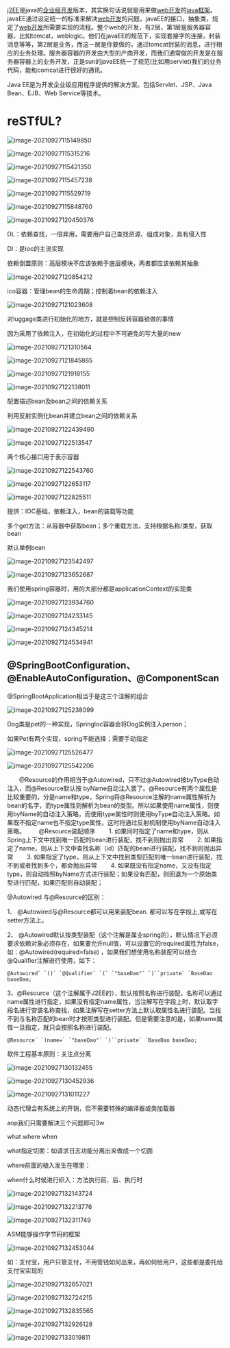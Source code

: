 [j2EE](https://link.zhihu.com/?target=https%3A//www.baidu.com/s%3Fwd%3Dj2EE%26tn%3DSE_PcZhidaonwhc_ngpagmjz%26rsv_dl%3Dgh_pc_zhidao)是java的[企业级开发](https://link.zhihu.com/?target=https%3A//www.baidu.com/s%3Fwd%3D%E4%BC%81%E4%B8%9A%E7%BA%A7%E5%BC%80%E5%8F%91%26tn%3DSE_PcZhidaonwhc_ngpagmjz%26rsv_dl%3Dgh_pc_zhidao)版本，其实换句话说就是用来做[web开发](https://link.zhihu.com/?target=https%3A//www.baidu.com/s%3Fwd%3Dweb%E5%BC%80%E5%8F%91%26tn%3DSE_PcZhidaonwhc_ngpagmjz%26rsv_dl%3Dgh_pc_zhidao)的[java框架](https://link.zhihu.com/?target=https%3A//www.baidu.com/s%3Fwd%3Djava%E6%A1%86%E6%9E%B6%26tn%3DSE_PcZhidaonwhc_ngpagmjz%26rsv_dl%3Dgh_pc_zhidao)。javaEE通过设定统一的标准来解决[web开发](https://link.zhihu.com/?target=https%3A//www.baidu.com/s%3Fwd%3Dweb%E5%BC%80%E5%8F%91%26tn%3DSE_PcZhidaonwhc_ngpagmjz%26rsv_dl%3Dgh_pc_zhidao)的问题，javaEE的接口，抽象类，规定了[web开发](https://link.zhihu.com/?target=https%3A//www.baidu.com/s%3Fwd%3Dweb%E5%BC%80%E5%8F%91%26tn%3DSE_PcZhidaonwhc_ngpagmjz%26rsv_dl%3Dgh_pc_zhidao)所需要实现的流程。整个web的开发，有2层，第1层是服务器容器，比如tomcat，weblogic。他们在javaEE的规范下，实现套接字的连接，封装消息等等，第2层是业务，而这一层是你要做的，通过tomcat封装的消息，进行相应的业务处理。服务器容器的开发由大型的产商开发，而我们通常做的开发是在服务器容器上的业务开发，正是sun的javaEE统一了规范(比如用servlet)我们的业务代码，能和comcat进行很好的通讯。

Java EE是为开发企业级应用程序提供的解决方案。包括Servlet、JSP、Java Bean、EJB、Web Service等技术。

# reSTfUL?

![image-20210927115149850](https://tva1.sinaimg.cn/large/008i3skNgy1guv1mzzez5j60hp07imxj02.jpg)

![image-20210927115315216](https://tva1.sinaimg.cn/large/008i3skNgy1guv1ohdw6pj60ix03274902.jpg)



![image-20210927115421350](https://tva1.sinaimg.cn/large/008i3skNgy1guv1pmg4u3j60lx0aq75d02.jpg)

![image-20210927115457238](https://tva1.sinaimg.cn/large/008i3skNgy1guv1q8qpnoj60iy068aa502.jpg)

![image-20210927115529719](https://tva1.sinaimg.cn/large/008i3skNgy1guv1qsx134j60ko05yjrr02.jpg)

![image-20210927115848760](https://tva1.sinaimg.cn/large/008i3skNgy1guv1u9sv7fj60lm0buq4202.jpg)

![image-20210927120450376](https://tva1.sinaimg.cn/large/008i3skNgy1guv20jgebmj60ik0asaaq02.jpg)

DL：依赖查找，一倍弃用，需要用户自己查找资源、组成对象，具有侵入性

DI：是ioc的主流实现

依赖倒置原则：高层模块不应该依赖于底层模块，两者都应该依赖其抽象

![image-20210927120854212](https://tva1.sinaimg.cn/large/008i3skNgy1guv24rq096j60ia0alaaq02.jpg)

ico容器：管理bean的生命周期；控制着bean的依赖注入

![image-20210927121023608](https://tva1.sinaimg.cn/large/008i3skNgy1guv26b7lwxj6063053dfw02.jpg)

对luggage类进行初始化的地方，就是控制反转容器锁做的事情

因为采用了依赖注入，在初始化的过程中不可避免的写大量的new

![image-20210927121310564](https://tva1.sinaimg.cn/large/008i3skNgy1guv297t9pij60ip07pwes02.jpg)

![image-20210927121845865](https://tva1.sinaimg.cn/large/008i3skNgy1guv2f0zwyej60mf0aa0th02.jpg)

![image-20210927121918155](https://tva1.sinaimg.cn/large/008i3skNgy1guv2fl27rmj60mc0b0gmc02.jpg)

![image-20210927122138011](https://tva1.sinaimg.cn/large/008i3skNgy1guv2i09xnpj60gh0camxx02.jpg)

配置描述bean及bean之间的依赖关系

利用反射实例化bean并建立bean之间的依赖关系

![image-20210927122439490](https://tva1.sinaimg.cn/large/008i3skNgy1guv2l5o1suj60hr0c80t502.jpg)

![image-20210927122513547](https://tva1.sinaimg.cn/large/008i3skNgy1guv2lqje6bj60it07074h02.jpg)

两个核心接口用于表示容器

![image-20210927122543760](https://tva1.sinaimg.cn/large/008i3skNgy1guv2m9qakaj60j20bomxz02.jpg)

![image-20210927122653117](https://tva1.sinaimg.cn/large/008i3skNgy1guv2ngx4c8j60jt03et8p02.jpg)

![image-20210927122825511](https://tva1.sinaimg.cn/large/008i3skNgy1guv2p2k9e3j60iy09u0ta02.jpg)

提供：IOC基础，依赖注入，bean的装载等功能

多个get方法：从容器中获取bean；多个重载方法，支持根据名称/类型，获取bean

默认单例bean

![image-20210927123542497](https://tva1.sinaimg.cn/large/008i3skNgy1guv2wnjjt8j60fv02i74e02.jpg)

![image-20210927123652687](https://tva1.sinaimg.cn/large/008i3skNgy1guv2xvqtv3j60gs07aaai02.jpg)

我们使用spring容器时，用的大部分都是applicationContext的实现类

![image-20210927123934760](https://tva1.sinaimg.cn/large/008i3skNgy1guv30ouqy5j60js0a675102.jpg)

![image-20210927124233145](https://tva1.sinaimg.cn/large/008i3skNgy1guv33s1cukj60bo06n0t302.jpg)

![image-20210927124345214](https://tva1.sinaimg.cn/large/008i3skNgy1guv35129kej60ji06w3z402.jpg)

![image-20210927124534941](https://tva1.sinaimg.cn/large/008i3skNgy1guv36xjo5yj60lg074aao02.jpg)

## @SpringBootConfiguration、@EnableAutoConfiguration、@ComponentScan

@SpringBootApplication相当于是这三个注解的组合

![image-20210927125238099](https://tva1.sinaimg.cn/large/008i3skNgy1guv3e9m52aj60bc0bewf902.jpg)

Dog类是pet的一种实现，SpringIoc容器会将Dog实例注入person；

如果Pet有两个实现，spring不能选择；需要手动指定

![image-20210927125526477](https://tva1.sinaimg.cn/large/008i3skNgy1guv3h6ukxpj60k703zaae02.jpg)

![image-20210927125542206](https://tva1.sinaimg.cn/large/008i3skNgy1guv3hghfb4j60e105aaaa02.jpg)


　　@Resource的作用相当于@Autowired，只不过@Autowired按byType自动注入，而@Resource默认按 byName自动注入罢了。@Resource有两个属性是比较重要的，分是name和type，Spring将@Resource注解的name属性解析为bean的名字，而type属性则解析为bean的类型。所以如果使用name属性，则使用byName的自动注入策略，而使用type属性时则使用byType自动注入策略。如果既不指定name也不指定type属性，这时将通过反射机制使用byName自动注入策略。
　　@Resource装配顺序
　　1. 如果同时指定了name和type，则从Spring上下文中找到唯一匹配的bean进行装配，找不到则抛出异常
　　2. 如果指定了name，则从上下文中查找名称（id）匹配的bean进行装配，找不到则抛出异常
　　3. 如果指定了type，则从上下文中找到类型匹配的唯一bean进行装配，找不到或者找到多个，都会抛出异常
　　4. 如果既没有指定name，又没有指定type，则自动按照byName方式进行装配；如果没有匹配，则回退为一个原始类型进行匹配，如果匹配则自动装配；

@Autowired 与@Resource的区别：

1、 @Autowired与@Resource都可以用来装配bean. 都可以写在字段上,或写在setter方法上。

2、 @Autowired默认按类型装配（这个注解是属业spring的），默认情况下必须要求依赖对象必须存在，如果要允许null值，可以设置它的required属性为false，如：@Autowired(required=false) ，如果我们想使用名称装配可以结合@Qualifier注解进行使用，如下：

```
@Autowired` `()` `@Qualifier` `(` `"baseDao"` `)``private` `BaseDao baseDao;
```

3、@Resource（这个注解属于J2EE的），默认按照名称进行装配，名称可以通过name属性进行指定，如果没有指定name属性，当注解写在字段上时，默认取字段名进行安装名称查找，如果注解写在setter方法上默认取属性名进行装配。当找不到与名称匹配的bean时才按照类型进行装配。但是需要注意的是，如果name属性一旦指定，就只会按照名称进行装配。

```
@Resource` `(name=` `"baseDao"` `)``private` `BaseDao baseDao;
```

软件工程基本原则：关注点分离

![image-20210927130132455](https://tva1.sinaimg.cn/large/008i3skNgy1guv3nj92qqj60jg09i3zg02.jpg)

![image-20210927130452936](https://tva1.sinaimg.cn/large/008i3skNgy1guv3r0isbgj60kf085gm902.jpg)

![image-20210927131011227](https://tva1.sinaimg.cn/large/008i3skNgy1guv3wj31x6j60f807k3z902.jpg)

动态代理会有系统上的开销，但不需要特殊的编译器或类加载器

aop我们只需要解决三个问题即可3w

what where when

what指定切面：如请求日志功能分离出来做成一个切面

where前面的植入发生在哪里：

when什么时候进行织入：方法执行前、后、执行时

![image-20210927132143724](https://tva1.sinaimg.cn/large/008i3skNgy1guv48jpbz6j60k00bemy302.jpg)

![image-20210927132213776](https://tva1.sinaimg.cn/large/008i3skNgy1guv4925qywj60ga0axgm002.jpg)

![image-20210927132311749](https://tva1.sinaimg.cn/large/008i3skNgy1guv4a2beysj60jv08umxy02.jpg)

 ASM能够操作字节码的框架

![image-20210927132453044](https://tva1.sinaimg.cn/large/008i3skNgy1guv4btmormj60j004cglq02.jpg)

如：支付宝，用户只管支付，不用管钱如何出来，再如何给用户，这些都是委托给支付宝实现的

![image-20210927132657021](https://tva1.sinaimg.cn/large/008i3skNgy1guv4dyv3hwj60g204t3yn02.jpg)

![image-20210927132724215](https://tva1.sinaimg.cn/large/008i3skNgy1guv4eflycsj60dx048t8w02.jpg)

![image-20210927132835565](https://tva1.sinaimg.cn/large/008i3skNgy1guv4fp3hjmj60ds0abgml02.jpg)

![image-20210927132926128](https://tva1.sinaimg.cn/large/008i3skNgy1guv4gjurkbj60eg038aa702.jpg)

![image-20210927133019811](https://tva1.sinaimg.cn/large/008i3skNgy1guv4hhu119j60jy085dge02.jpg)
